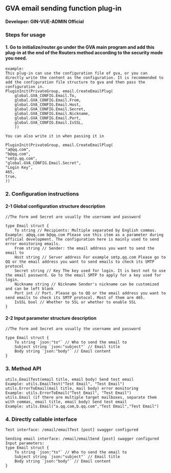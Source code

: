 ## GVA email sending function plug-in
#### Developer: GIN-VUE-ADMIN Official

### Steps for usage

#### 1. Go to initialize/router.go under the GVA main program and add this plug-in at the end of the Routers method according to the security mode you need.
    example:
    This plug-in can use the configuration file of gva, or you can directly write the content as the configuration. It is recommended to add the configuration file structure to gva and then pass the configuration in.
	PluginInit(PrivateGroup, email.CreateEmailPlug(
		global.GVA_CONFIG.Email.To,
		global.GVA_CONFIG.Email.From,
		global.GVA_CONFIG.Email.Host,
		global.GVA_CONFIG.Email.Secret,
		global.GVA_CONFIG.Email.Nickname,
		global.GVA_CONFIG.Email.Port,
		global.GVA_CONFIG.Email.IsSSL,
		))

    You can also write it in when passing it in

    PluginInit(PrivateGroup, email.CreateEmailPlug(
    "a@qq.com",
    "b@qq.com",
    "smtp.qq.com",
    "global.GVA_CONFIG.Email.Secret",
    "Login Key",
    465,
    true,
    ))

### 2. Configuration instructions

#### 2-1 Global configuration structure description
    //The Form and Secret are usually the username and password

    type Email struct {
	    To string // Recipients: Multiple separated by English commas. Example: a@qq.com b@qq.com Please use this item as a parameter during official development. The configuration here is mainly used to send error monitoring emails.
	    From string // Sender: the email address you want to send the email to
	    Host string // Server address For example smtp.qq.com Please go to QQ or the email address you want to send emails to check its SMTP protocol
	    Secret string // Key The key used for login. It is best not to use the email password. Go to the email SMTP to apply for a key used for login.
	    Nickname string // Nickname Sender's nickname can be customized and can be left blank
	    Port int // Port. Please go to QQ or the email address you want to send emails to check its SMTP protocol. Most of them are 465.
	    IsSSL bool // Whether to SSL or whether to enable SSL
    }
#### 2-2 Input parameter structure description
    //The Form and Secret are usually the username and password

    type Email struct {
        To string `json:"to"` // Who to send the email to
        Subject string `json:"subject"` // Email title
        Body string `json:"body"` // Email content
    }


### 3. Method API

    utils.EmailTest(email title, email body) Send test email
    Example: utils.EmailTest("Test Email", "Test Email")
    utils.ErrorToEmail(mail title, mail body) error monitoring
    Example: utils.ErrorToEmail("Test Email", "Test Email")
    utils.Email (if there are multiple target mailboxes, separate them with commas, email title, email body) Send test email
    Example: utils.Email("a.qq.com,b.qq.com","Test Email","Test Email")

### 4. Directly callable interface

    Test interface: /email/emailTest [post] swagger configured

    Sending email interface: /email/emailSend [post] swagger configured
    Input parameters:
    type Email struct {
        To string `json:"to"` // Who to send the email to
        Subject string `json:"subject"` // Email title
        Body string `json:"body"` // Email content
    }
   
